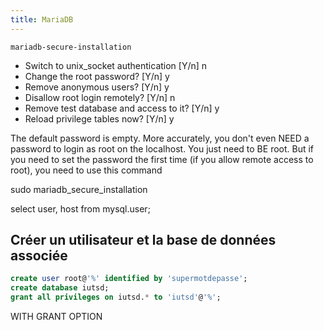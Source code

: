 ```yaml
---
title: MariaDB
---
```


```
mariadb-secure-installation
```

- Switch to unix_socket authentication [Y/n] n
- Change the root password? [Y/n] y
- Remove anonymous users? [Y/n] y
- Disallow root login remotely? [Y/n] n
- Remove test database and access to it? [Y/n] y
- Reload privilege tables now? [Y/n] y


The default password is empty. More accurately, you don't even NEED a password to login as root on the localhost. You just need to BE root. But if you need to set the password the first time (if you allow remote access to root), you need to use this command

sudo mariadb_secure_installation

select user, host from mysql.user;

## Créer un utilisateur et la base de données associée

``` sql
create user root@'%' identified by 'supermotdepasse';
create database iutsd;
grant all privileges on iutsd.* to 'iutsd'@'%';
```
WITH GRANT OPTION
